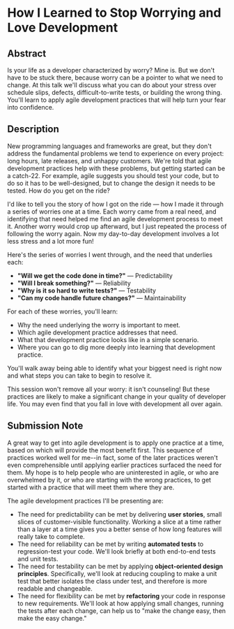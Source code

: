 # How I Learned to Stop Worrying and Love Development

## Abstract

Is your life as a developer characterized by worry? Mine is. But we don't have to be stuck there, because worry can be a pointer to what we need to change. At this talk we'll discuss what you can do about your stress over schedule slips, defects, difficult-to-write tests, or building the wrong thing. You'll learn to apply agile development practices that will help turn your fear into confidence.

## Description

New programming languages and frameworks are great, but they don't address the fundamental problems we tend to experience on every project: long hours, late releases, and unhappy customers. We're told that agile development practices help with these problems, but getting started can be a catch-22. For example, agile suggests you should test your code, but to do so it has to be well-designed, but to change the design it needs to be tested. How do you get on the ride?

I'd like to tell you the story of how I got on the ride — how I made it through a series of worries one at a time. Each worry came from a real need, and identifying that need helped me find an agile development process to meet it. Another worry would crop up afterward, but I just repeated the process of following the worry again. Now my day-to-day development involves a lot less stress and a lot more fun!

Here's the series of worries I went through, and the need that underlies each:

- **"Will we get the code done in time?"** — Predictability
- **"Will I break something?"** — Reliability
- **"Why is it so hard to write tests?"** — Testability
- **"Can my code handle future changes?"** — Maintainability

For each of these worries, you'll learn:

- Why the need underlying the worry is important to meet.
- Which agile development practice addresses that need.
- What that development practice looks like in a simple scenario.
- Where you can go to dig more deeply into learning that development practice.

You'll walk away being able to identify what your biggest need is right now and what steps you can take to begin to resolve it.

This session won't remove all your worry: it isn't counseling! But these practices are likely to make a significant change in your quality of developer life. You may even find that you fall in love with development all over again.

## Submission Note

A great way to get into agile development is to apply one practice at a time, based on which will provide the most benefit first. This sequence of practices worked well for me--in fact, some of the later practices weren't even comprehensible until applying earlier practices surfaced the need for them. My hope is to help people who are uninterested in agile, or who are overwhelmed by it, or who are starting with the wrong practices, to get started with a practice that will meet them where they are.

The agile development practices I'll be presenting are:

- The need for predictability can be met by delivering **user stories**, small slices of customer-visible functionality. Working a slice at a time rather than a layer at a time gives you a better sense of how long features will really take to complete.
- The need for reliability can be met by writing **automated tests** to regression-test your code. We'll look briefly at both end-to-end tests and unit tests.
- The need for testability can be met by applying **object-oriented design principles**. Specifically, we'll look at reducing coupling to make a unit test that better isolates the class under test, and therefore is more readable and changeable.
- The need for flexibility can be met by **refactoring** your code in response to new requirements. We'll look at how applying small changes, running the tests after each change, can help us to "make the change easy, then make the easy change."
